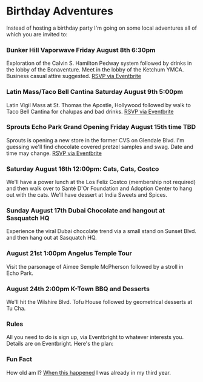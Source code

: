 # Birthday Adventures
Instead of hosting a birthday party I'm going on some local adventures all of which you are invited to:
### Bunker Hill Vaporwave Friday August 8th 6:30pm  
Exploration of the Calvin S. Hamilton Pedway system followed by drinks in the lobby of the Bonaventure. Meet in the lobby of the Ketchum YMCA. Business casual attire suggested. <a href="https://www.eventbrite.com/e/bunker-hill-vaporwave-tickets-1485576361889?aff=oddtdtcreator">RSVP via Eventbrite</a>
### Latin Mass/Taco Bell Cantina Saturday August 9th 5:00pm 
Latin Vigil Mass at St. Thomas the Apostle, Hollywood followed by walk to Taco Bell Cantina for chalupas and bad drinks. <a href="https://www.eventbrite.com/e/bunker-hill-vaporwave-tickets-1485576361889?aff=oddtdtcreator">RSVP via Eventbrite</a>
### Sprouts Echo Park Grand Opening Friday August 15th time TBD 
Sprouts is opening a new store in the former CVS on Glendale Blvd. I'm guessing we'll find chocolate covered pretzel samples and swag. Date and time may change. <a href="https://www.eventbrite.com/e/bunker-hill-vaporwave-tickets-1485576361889?aff=oddtdtcreator">RSVP via Eventbrite</a>
### Saturday August 16th 12:00pm: Cats, Cats, Costco
We'll have a power lunch at the Los Feliz Costco (membership not required) and then walk over to Santé D'Or Foundation and Adoption Center to hang out with the cats. We'll have dessert at India Sweets and Spices. 
### Sunday August 17th Dubai Chocolate and hangout at Sasquatch HQ
Experience the viral Dubai chocolate trend via a small stand on Sunset Blvd. and then hang out at Sasquatch HQ.
### August 21st 1:00pm Angelus Temple Tour
Visit the parsonage of Aimee Semple McPherson followed by a stroll in Echo Park. 
### August 24th 2:00pm K-Town BBQ and Desserts
We'll hit the Wilshire Blvd. Tofu House followed by geometrical desserts at Tu Cha.
### Rules
All you need to do is sign up, via Eventbright to whatever interests you. Details are on Eventbright. Here's the plan:
### Fun Fact
How old am I? <a href="https://youtu.be/n6R7-Npe1-U?si=nzxiz0z7zRDeSlVR">When this happened</a> I was already in my third year.


